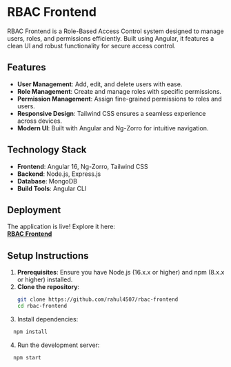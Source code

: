 # RBAC Frontend  

RBAC Frontend is a Role-Based Access Control system designed to manage users, roles, and permissions efficiently. Built using Angular, it features a clean UI and robust functionality for secure access control.

## Features  

- **User Management**: Add, edit, and delete users with ease.  
- **Role Management**: Create and manage roles with specific permissions.  
- **Permission Management**: Assign fine-grained permissions to roles and users.  
- **Responsive Design**: Tailwind CSS ensures a seamless experience across devices.  
- **Modern UI**: Built with Angular and Ng-Zorro for intuitive navigation.  

## Technology Stack  

- **Frontend**: Angular 16, Ng-Zorro, Tailwind CSS  
- **Backend**: Node.js, Express.js  
- **Database**: MongoDB  
- **Build Tools**: Angular CLI  

## Deployment  

The application is live! Explore it here:  
[**RBAC Frontend**](https://rbac-frontend-rahul4507s-projects.vercel.app/)  

## Setup Instructions  

1. **Prerequisites**: Ensure you have Node.js (16.x.x or higher) and npm (8.x.x or higher) installed.  
2. **Clone the repository**:  
   ```bash  
   git clone https://github.com/rahul4507/rbac-frontend  
   cd rbac-frontend  
3. Install dependencies:

```bash
  npm install
```

4. Run the development server:

```bash
  npm start
```

